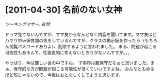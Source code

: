 # [2011-04-30] 名前のない女神
_ワーキングマザー, 徒然_

ドラマ見てないんですが、ママ友からなんとなく内容を聞いてます。ママ友はどハマり中ｗ保育園の係をしているんですが、クラスの掲示板を作ったら（もちろん閲覧パスワードありよ）、削除するように言われました。
まぁ、問題が起こる可能性もあるんで、性善説的に考えないときりがないんですが。。。

やっぱり、今は厳しい世の中ですね。
子供界は超保守だなぁと思いました。まぁ、保守的な方が問題が起こる可能性が低くていいですよね。
みんなともめるほど暇じゃないので、今後はおとなしくしてようと思います。

